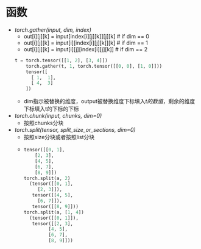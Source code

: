 # 函数
- *torch.gather(input, dim, index)*
  - out[i][j][k] = input[index[i][j][k]][j][k]  # if dim == 0
  - out[i][j][k] = input[i][index[i][j][k]][k]  # if dim == 1
  - out[i][j][k] = input[i][j][index[i][j][k]]  # if dim == 2
  ```python
  t = torch.tensor([[1, 2], [3, 4]])  
      torch.gather(t, 1, torch.tensor([[0, 0], [1, 0]]))  
      tensor([  
        [ 1,  1],  
        [ 4,  3]  
      ])
  ```
  - dim指示被替换的维度，output被替换维度下标填入*t的数值*，剩余的维度下标填入t的下标的下标
- *torch.chunk(input, chunks, dim=0)*
  - 按照chunks分块
- *torch.split(tensor, split_size_or_sections, dim=0)*
  - 按照size分块或者按照list分块
  - ```python
    tensor([[0, 1],
        [2, 3],
        [4, 5],
        [6, 7],
        [8, 9]])
    torch.split(a, 2)
      (tensor([[0, 1],
         [2, 3]]),
       tensor([[4, 5],
         [6, 7]]),
       tensor([[8, 9]]))
    torch.split(a, [1, 4])
      (tensor([[0, 1]]),
       tensor([[2, 3],
             [4, 5],
             [6, 7],
             [8, 9]]))
   ```
